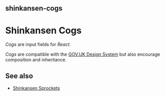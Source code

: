 ## shinkansen-cogs

# Shinkansen Cogs

*Cogs* are input fields for *React*.

*Cogs* are compatible with the [GOV.UK Design System](https://design-system.service.gov.uk/) but also encourage composition and inheritance.

## See also

- [Shinkansen Sprockets](https://github.com/modernpoacher/shinkansen-sprockets)
